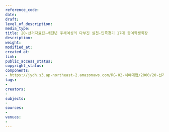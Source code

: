 ```yaml
---
reference_code: 
date: 
draft: 
level_of_description: 
media_type: 
title: 20-선거자료집-새천년 주체여성의 다부진 실천-민족경기 17대 총여학생회장
description: 
weight: 
modified_at: 
created_at: 
link: 
public_access_status: 
copyright_status: 
components:
- https://jydh.s3.ap-northeast-2.amazonaws.com/RG-02-서여대협/2000/20-선거자료집-새천년+주체여성의+다부진+실천-민족경기+17대+총여학생회장.pdf
tags:
- 
creators:
- 
subjects:
- 
sources:
- 
venues:
- 
---
```

